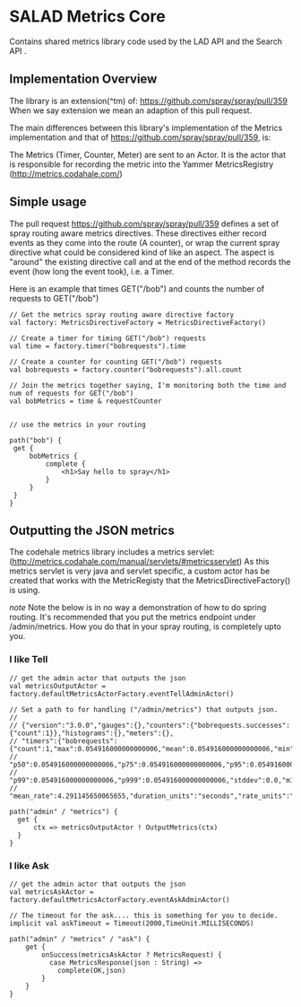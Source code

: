 # SALAD Metrics Core

Contains shared metrics library code used by the LAD API and the Search API .

## Implementation Overview ##

The library is an extension(^tm) of: https://github.com/spray/spray/pull/359
When we say extension we mean an adaption of this pull request.

The main differences between this library's implementation of the Metrics
implementation and that of https://github.com/spray/spray/pull/359, is:

The Metrics (Timer, Counter, Meter) are sent to an Actor.  It is the actor
that is responsible for recording the metric into the Yammer MetricsRegistry (http://metrics.codahale.com/)

## Simple usage ##

The pull request https://github.com/spray/spray/pull/359 defines a set of spray routing aware metrics directives.
These directives either record events as they come into the route (A counter), or wrap the current spray directive
what could be considered kind of like an aspect.  The aspect is "around" the existing directive call and at the end of
the method records the event (how long the event took), i.e. a Timer.

Here is an example that times GET("/bob") and counts the number of requests to GET("/bob")

    // Get the metrics spray routing aware directive factory
    val factory: MetricsDirectiveFactory = MetricsDirectiveFactory()

    // Create a timer for timing GET("/bob") requests
    val time = factory.timer("bobrequests").time

    // Create a counter for counting GET("/bob") requests
    val bobrequests = factory.counter("bobrequests").all.count

    // Join the metrics together saying, I'm monitoring both the time and num of requests for GET("/bob")
    val bobMetrics = time & requestCounter


    // use the metrics in your routing

    path("bob") {
     get {
         bobMetrics {
             complete {
                 <h1>Say hello to spray</h1>
             }
         }
     }
    }


## Outputting the JSON metrics ##

The codehale metrics library includes a metrics servlet:  (http://metrics.codahale.com/manual/servlets/#metricsservlet)
As this metrics servlet is very java and servlet specific, a custom actor has be created that works with the MetricRegisty
that the MetricsDirectiveFactory() is using.

*note*
Note the below is in no way a demonstration of how to do spring routing.  It's recommended that you put the metrics endpoint
under /admin/metrics.  How you do that in your spray routing, is completely upto you.

### I like Tell ###

    // get the admin actor that outputs the json
    val metricsOutputActor = factory.defaultMetricsActorFactory.eventTellAdminActor()

    // Set a path to for handling ("/admin/metrics") that outputs json.
    //
    // {"version":"3.0.0","gauges":{},"counters":{"bobrequests.successes":{"count":1}},"histograms":{},"meters":{},
    // "timers":{"bobrequests":{"count":1,"max":0.054916000000000006,"mean":0.054916000000000006,"min":0.054916000000000006,
    // "p50":0.054916000000000006,"p75":0.054916000000000006,"p95":0.054916000000000006,"p98":0.054916000000000006,
    // "p99":0.054916000000000006,"p999":0.054916000000000006,"stddev":0.0,"m15_rate":0.0,"m1_rate":0.0,"m5_rate":0.0,
    // "mean_rate":4.291145650065655,"duration_units":"seconds","rate_units":"calls/second"}}}

    path("admin" / "metrics") {
      get {
          ctx => metricsOutputActor ! OutputMetrics(ctx)
      }
    }



### I like Ask ###

    // get the admin actor that outputs the json
    val metricsAskActor = factory.defaultMetricsActorFactory.eventAskAdminActor()

    // The timeout for the ask.... this is something for you to decide.
    implicit val askTimeout = Timeout(2000,TimeUnit.MILLISECONDS)

    path("admin" / "metrics" / "ask") {
        get {
            onSuccess(metricsAskActor ? MetricsRequest) {
              case MetricsResponse(json : String) =>
                complete(OK,json)
            }
        }
    }